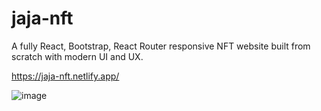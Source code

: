 # jaja-nft
A fully React, Bootstrap, React Router responsive NFT website built from scratch with modern UI and UX.

https://jaja-nft.netlify.app/


![image](https://user-images.githubusercontent.com/25077504/175015742-78e1a473-3a3f-498b-afa9-a453ed0243e5.png)
